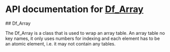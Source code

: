 # API documentation for [Df_Array](#__Df_Array__)

<a name="__Df_Array__">
## Df_Array

The Df_Array is a class that is used to wrap an array table. An array table
no key names, it only uses numbers for indexing and each element has to be
an atomic element, i.e. it may not contain any tables.